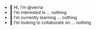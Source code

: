 - 👋 Hi, I’m @verria
- 👀 I’m interested in ... nothing
- 🌱 I’m currently learning ... nothing
- 💞️ I’m looking to collaborate on ... nothing

<!---
verria/verria is a ✨ special ✨ repository because its `README.md` (this file) appears on your GitHub profile.
You can click the Preview link to take a look at your changes.
--->
